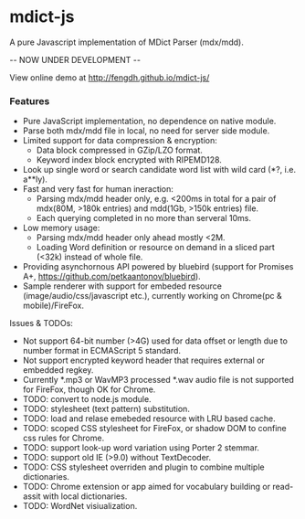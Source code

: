 # mdict-js
A pure Javascript implementation of MDict Parser (mdx/mdd).

-- NOW UNDER DEVELOPMENT --

View online demo at http://fengdh.github.io/mdict-js/

### Features
 * Pure JavaScript implementation, no dependence on native module.
 * Parse both mdx/mdd file in local, no need for server side module.
 * Limited support for data compression & encryption:
   * Data block compressed in GZip/LZO format.
   * Keyword index block encrypted with RIPEMD128.
 * Look up single word or search candidate word list with wild card (*?, i.e. a**ly).
 * Fast and very fast for human ineraction:
   * Parsing mdx/mdd header only, e.g. <200ms in total for a pair of mdx(80M, >180k entries) and mdd(1Gb, >150k entries) file.
   * Each querying completed in no more than serveral 10ms.
 * Low memory usage:
   * Parsing mdx/mdd header only ahead mostly <2M.
   * Loading Word definition or resource on demand in a sliced part (<32k) instead of whole file.
 * Providing asynchornous API powered by bluebird (support for Promises A+, https://github.com/petkaantonov/bluebird).
 * Sample renderer with support for embeded resource (image/audio/css/javascript etc.), currently working on Chrome(pc & mobile)/FireFox.
 
Issues & TODOs:
 * Not support 64-bit number (>4G) used for data offset or length due to number format in ECMAScript 5 standard.
 * Not support encrypted keyword header that requires external or embedded regkey.
 * Currently *.mp3 or WavMP3 processed *.wav audio file is not supported for FireFox, though OK for Chrome. 
 * TODO: convert to node.js module.
 * TODO: stylesheet (text pattern) substitution.
 * TODO: load and relase emebeded resource with LRU based cache.
 * TODO: scoped CSS stylesheet for FireFox, or shadow DOM to confine css rules for Chrome.
 * TODO: support look-up word variation using Porter 2 stemmar.
 * TODO: support old IE (>9.0) without TextDecoder.
 * TODO: CSS stylesheet overriden and plugin to combine multiple dictionaries.
 * TODO: Chrome extension or app aimed for vocabulary building or read-assit with local dictionaries.
 * TODO: WordNet visiualization.
